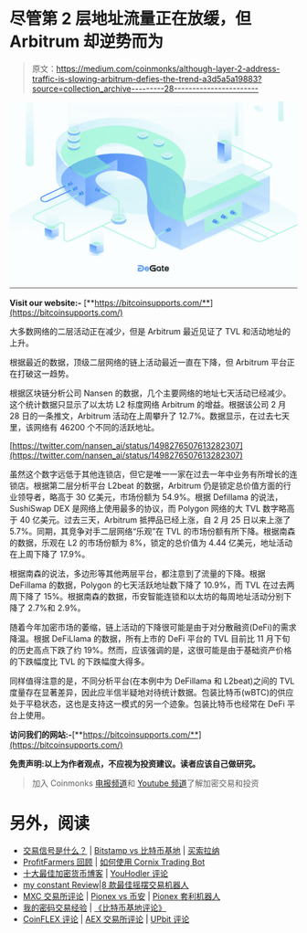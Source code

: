# 尽管第 2 层地址流量正在放缓，但 Arbitrum 却逆势而为

> 原文：<https://medium.com/coinmonks/although-layer-2-address-traffic-is-slowing-arbitrum-defies-the-trend-a3d5a5a19883?source=collection_archive---------28----------------------->

![](img/4949cdd48ae19ae1bf51206bec8b08d4.png)

**Visit our website:-** [**https://bitcoinsupports.com/**](https://bitcoinsupports.com/)

大多数网络的二层活动正在减少，但是 Arbitrum 最近见证了 TVL 和活动地址的上升。

根据最近的数据，顶级二层网络的链上活动最近一直在下降，但 Arbitrum 平台正在打破这一趋势。

根据区块链分析公司 Nansen 的数据，几个主要网络的地址七天活动已经减少。这个统计数据只显示了以太坊 L2 标度网络 Arbitrum 的增益。根据该公司 2 月 28 日的一条推文，Arbitrum 活动在上周攀升了 12.7%。数据显示，在过去七天里，该网络有 46200 个不同的活跃地址。

[https://twitter.com/nansen_ai/status/1498276507613282307](https://twitter.com/nansen_ai/status/1498276507613282307)

虽然这个数字远低于其他连锁店，但它是唯一一家在过去一年中业务有所增长的连锁店。根据第二层分析平台 L2beat 的数据，Arbitrum 仍是锁定总价值方面的行业领导者，略高于 30 亿美元，市场份额为 54.9%。根据 Defillama 的说法，SushiSwap DEX 是网络上使用最多的协议，而 Polygon 网络的大 TVL 数字略高于 40 亿美元。过去三天，Arbitrum 抵押品已经上涨，自 2 月 25 日以来上涨了 5.7%。同期，其竞争对手二层网络“乐观”在 TVL 的市场份额有所下降。根据南森的数据，乐观在 L2 的市场份额为 8%，锁定的总价值为 4.44 亿美元，地址活动在上周下降了 17.9%。

根据南森的说法，多边形等其他两层平台，都注意到了流量的下降。根据 DeFillama 的数据，Polygon 的七天活跃地址数下降了 10.9%，而 TVL 在过去两周下降了 15%。根据南森的数据，币安智能连锁和以太坊的每周地址活动分别下降了 2.7%和 2.9%。

随着今年加密市场的萎缩，链上活动的下降很可能是由于对分散融资(DeFi)的需求降温。根据 DeFiLlama 的数据，所有上市的 DeFi 平台的 TVL 目前比 11 月下旬的历史高点下跌了约 19%。然而，应该强调的是，这很可能是由于基础资产价格的下跌幅度比 TVL 的下跌幅度大得多。

同样值得注意的是，不同分析平台(在本例中为 DeFillama 和 L2beat)之间的 TVL 度量存在显著差异，因此应半信半疑地对待统计数据。包装比特币(wBTC)的供应处于平稳状态，这也是支持这一模式的另一个迹象。包装比特币也经常在 DeFi 平台上使用。

**访问我们的网站:-**[**https://bitcoinsupports.com/**](https://bitcoinsupports.com/)

**免责声明:以上为作者观点，不应视为投资建议。读者应该自己做研究。**

> 加入 Coinmonks [电报频道](https://t.me/coincodecap)和 [Youtube 频道](https://www.youtube.com/c/coinmonks/videos)了解加密交易和投资

# 另外，阅读

*   [交易信号是什么？](https://coincodecap.com/trading-signal) | [Bitstamp vs 比特币基地](https://coincodecap.com/bitstamp-coinbase) | [买索拉纳](https://coincodecap.com/buy-solana)
*   [ProfitFarmers 回顾](https://coincodecap.com/profitfarmers-review) | [如何使用 Cornix Trading Bot](https://coincodecap.com/cornix-trading-bot)
*   [十大最佳加密货币博客](https://coincodecap.com/best-cryptocurrency-blogs) | [YouHodler 评论](https://coincodecap.com/youhodler-review)
*   [my constant Review](https://coincodecap.com/myconstant-review)|[8 款最佳摇摆交易机器人](https://coincodecap.com/best-swing-trading-bots)
*   [MXC 交易所评论](/coinmonks/mxc-exchange-review-3af0ec1cba8c) | [Pionex vs 币安](https://coincodecap.com/pionex-vs-binance) | [Pionex 套利机器人](https://coincodecap.com/pionex-arbitrage-bot)
*   [我的密码交易经验](/coinmonks/my-experience-with-crypto-copy-trading-d6feb2ce3ac5) | [《比特币基地评论》](/coinmonks/coinbase-review-6ef4e0f56064)
*   [CoinFLEX 评论](https://coincodecap.com/coinflex-review) | [AEX 交易所评论](https://coincodecap.com/aex-exchange-review) | [UPbit 评论](https://coincodecap.com/upbit-review)